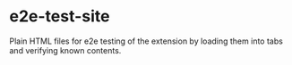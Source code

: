 # e2e-test-site

Plain HTML files for e2e testing of the extension by loading them into tabs and verifying known contents.
